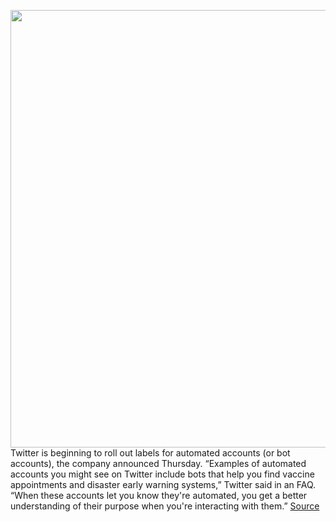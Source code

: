 <img src='https://cdn.vox-cdn.com/thumbor/K8ffOyAOdmQmepwbvjKfIm_ONzg=/0x0:2048x2048/1200x800/filters:focal(861x861:1187x1187)/cdn.vox-cdn.com/uploads/chorus_image/image/69837372/pasted_image_0.0.png' width='700px' /><br/>
Twitter is beginning to roll out labels for automated accounts (or bot accounts), the company announced Thursday. “Examples of automated accounts you might see on Twitter include bots that help you find vaccine appointments and disaster early warning systems,” Twitter said in an FAQ. “When these accounts let you know they're automated, you get a better understanding of their purpose when you're interacting with them.”
<a href='https://www.theverge.com/2021/9/9/22665748/twitter-automated-account-bot-labels-tweets-test'> Source <a/>